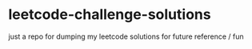 # leetcode-challenge-solutions
just a repo for dumping my leetcode solutions for future reference / fun

